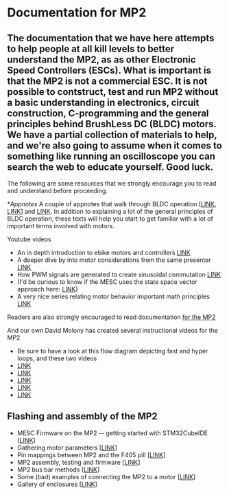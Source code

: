 # Documentation for MP2

## The documentation that we have here attempts to help people at all kill levels to better understand the MP2, as as other Electronic Speed Controllers (ESCs). What is important is that the MP2 is not a commercial ESC. It is not possible to contstruct, test and run MP2 without a basic understanding in electronics, circuit construction, C-programming and the general principles behind BrushLess DC (BLDC) motors. We have a partial collection of materials to help, and we're also going to assume when it comes to something like running an oscilloscope you can search the web to educate yourself. Good luck.

The following are some resources that we strongly encourage you to read and understand before proceeding.

**Appnotes* A couple of appnotes that walk through BLDC operation [[LINK](https://www.monolithicpower.com/media/document/Brushless_DC_Motor_Fundamentals.pdf), [LINK](https://www.monolithicpower.com/media/document/Brushless_DC_Motor_Fundamentals.pdf)] and [LINK](https://www.st.com/resource/en/application_note/cd00020086-sensorless-bldc-motor-control-and-bemf-sampling-methods-with--st7mc-stmicroelectronics.pdf). In addition to explaining a lot of the general principles of BLDC operation, these texts will help you start to get familiar with a lot of important terms involved with motors. 

Youtube videos

* An in depth introduction to ebike motors and controllers [LINK](https://www.youtube.com/watch?v=c96n0Ma2rLY)
* A deeper dive by into motor considerations from the same presenter [LINK](https://www.youtube.com/watch?v=dxJe_gygRGU)
* How PWM signals are generated to create sinusoidal commutation [LINK](https://www.youtube.com/watch?v=-By_vt27Xhs)
* (I'd be curious to know if the MESC uses the state space vector approach here: [LINK](https://youtu.be/-By_vt27Xhs?t=164)) 
* A very nice series relating motor behavior important math principles [LINK](https://www.youtube.com/watch?v=EHYEQM1sA3o)

Readers are also strongly encouraged to read documentation [for the MP2](https://github.com/davidmolony/MESC_Firmware)

And our own David Molony has created several instructional videos for the MP2

* Be sure to have a look at this flow diagram depicting fast and hyper loops, and these two videos
* [LINK](https://youtu.be/D8OxaPtngFE)
* [LINK](https://youtube.com/shorts/5mvyW02K6BA)
* [LINK](https://youtube.com/shorts/p_EUAOHa-1w)
* [LINK](https://youtu.be/9agJsvzlajI)
* [LINK](https://youtube.com/shorts/ht_xRyyBOWQ)

## Flashing and assembly of the MP2 
* MESC Firmware on the MP2 -- getting started with STM32CubeIDE [[LINK](FIRMWARE_INTRO.md)]
* Gathering motor parameters [[LINK](MOTOR_PARAM.md)]
* Pin mappings between MP2 and the F405 pill [[LINK](MP2_F405PILL_PINOUTS.md)]
* MP2 assembly, testing and firmware [[LINK](PCB_ASSEMBLY_TESTING.md)]
* MP2 bus bar methods [[LINK](HIGHER_AMP_ASSEMBLY.md)]
* Some (bad) examples of connecting the MP2 to a motor [[LINK](QS165_MP2_WIRING.md)]
* Gallery of enclosures [[LINK](ENCLOSURE_GALLERY.md)]
